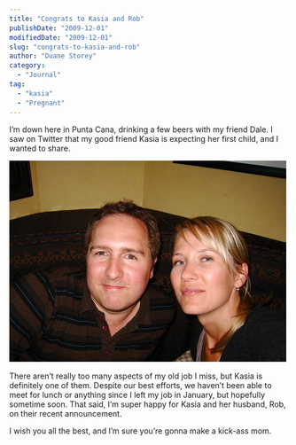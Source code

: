 ```yaml
---
title: "Congrats to Kasia and Rob"
publishDate: "2009-12-01"
modifiedDate: "2009-12-01"
slug: "congrats-to-kasia-and-rob"
author: "Duane Storey"
category:
  - "Journal"
tag:
  - "kasia"
  - "Pregnant"
---
```


I’m down here in Punta Cana, drinking a few beers with my friend Dale. I saw on Twitter that my good friend Kasia is expecting her first child, and I wanted to share.

![Kasia](_images/congrats-to-kasia-and-rob-1.jpg)

There aren’t really too many aspects of my old job I miss, but Kasia is definitely one of them. Despite our best efforts, we haven’t been able to meet for lunch or anything since I left my job in January, but hopefully sometime soon. That said, I’m super happy for Kasia and her husband, Rob, on their recent announcement.

I wish you all the best, and I’m sure you’re gonna make a kick-ass mom.